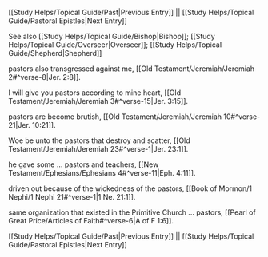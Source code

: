 [[Study Helps/Topical Guide/Past|Previous Entry]]  ||  [[Study Helps/Topical Guide/Pastoral Epistles|Next Entry]]

 See also [[Study Helps/Topical Guide/Bishop|Bishop]]; [[Study Helps/Topical Guide/Overseer|Overseer]]; [[Study Helps/Topical Guide/Shepherd|Shepherd]]

 pastors also transgressed against me, [[Old Testament/Jeremiah/Jeremiah 2#^verse-8|Jer. 2:8]].

 I will give you pastors according to mine heart, [[Old Testament/Jeremiah/Jeremiah 3#^verse-15|Jer. 3:15]].

 pastors are become brutish, [[Old Testament/Jeremiah/Jeremiah 10#^verse-21|Jer. 10:21]].

 Woe be unto the pastors that destroy and scatter, [[Old Testament/Jeremiah/Jeremiah 23#^verse-1|Jer. 23:1]].

 he gave some ... pastors and teachers, [[New Testament/Ephesians/Ephesians 4#^verse-11|Eph. 4:11]].

 driven out because of the wickedness of the pastors, [[Book of Mormon/1 Nephi/1 Nephi 21#^verse-1|1 Ne. 21:1]].

 same organization that existed in the Primitive Church ... pastors, [[Pearl of Great Price/Articles of Faith#^verse-6|A of F 1:6]].

[[Study Helps/Topical Guide/Past|Previous Entry]]  ||  [[Study Helps/Topical Guide/Pastoral Epistles|Next Entry]]